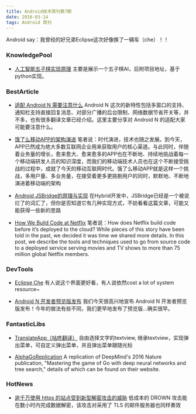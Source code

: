 ```yaml
---
title: Android技术周刊第7期
date: 2016-03-14
tags: Android 周刊
---
```

Android say：我曾经的好兄弟Eclipse这次好像换了一辆车（che）！！


### KnowledgePool

* [人工智能五子棋实现原理](http://dannylee1991.github.io/2016/03/13/%E4%BA%BA%E5%B7%A5%E6%99%BA%E8%83%BD%E4%BA%94%E5%AD%90%E6%A3%8B%E5%AE%9E%E7%8E%B0%E5%8E%9F%E7%90%86/) 主要是展示一个五子棋AI，后附项目地址，基于python实现。

### BestArticle
* [适配 Android N 需要注意什么](https://mp.weixin.qq.com/s?__biz=MzAxNjI3MDkzOQ==&mid=405513160&idx=1&sn=0f040112b7e169c85e616d2a3d685083&scene=1&srcid=0310X820pCWvYknd9f7hDhyV&key=710a5d99946419d98e423d517a8f6dd66afbbcc7d51a7b62eeace31371a6e2d008d69785f0f850e78348bb17dbc91a8f&ascene=0&uin=MjI1NTE5NDA2Mw%3D%3D) Android N 这次的新特性包括多窗口的支持、通知栏支持直接回复消息、对部分广播的后台限制、网络数据节省开关等，并不多，也有很多翻译文章已经介绍。这里主要分享对 Android N 的适配大家可能要注意什么。

* [饿了么移动APP的架构演进](http://www.jianshu.com/p/2141fb0dc62c?hmsr=toutiao.io&utm_medium=toutiao.io&utm_source=toutiao.io) 笔者说：时代演进，技术也随之发展。到今天，APP已然成为绝大多数互联网企业用来获取用户的核心渠道。与此同时，伴随着业务量的增长，愈来愈大、愈来愈多的APP也在不断地、持续地挑战着每一个移动端研发人员的知识深度，而我们的移动端技术人员也在这个不断接受挑战的过程中，成就了今天的移动互联网时代。饿了么移动APP就是这样一个挑战，多用户量、多业务量，在接受着更多更挑剔用户的同时，默默地、不断地演进着移动端的架构

* [Android JSBridge的原理与实现](http://android.jobbole.com/82507/) 在Hybrid开发中，JSBridge已经是一个被说烂了的词汇了，但你是否知道它有几种实现方式，不妨看看这篇文章，可能又能获得一些新的思路

* [How We Build Code at Netflix](http://techblog.netflix.com/2016/03/how-we-build-code-at-netflix.html) 笔者说：How does Netflix build code before it’s deployed to the cloud? While pieces of this story have been told in the past, we decided it was time we shared more details. In this post, we describe the tools and techniques used to go from source code to a deployed service serving movies and TV shows to more than 75 million global Netflix members.


### DevTools
* [Eclipse Che](https://www.eclipse.org/che/) 有人说这个界面更好看，有人说依然cost a lot of system resource~

* [Android N 开发者预览版发布](http://mp.weixin.qq.com/s?__biz=MzA5MDg3MjczMg==&mid=402911924&idx=1&sn=c45f81d32b5e55c0608ea17da65fed1c&scene=1&srcid=0310v9Zr7iwYwEOypG1OxFl8&from=groupmessage&isappinstalled=0#wechat_redirect) 我们今天很高兴地宣布 Android N 开发者预览版发布！今年的做法有些不同，我们更早地发布了预览版…确实很早。

### FantasticLibs

* [TranslateApp（咕咚翻译）](https://github.com/yinchuandong/SelectableTextView) 自由选择文字的textview, 继承textview，实现弹出菜单，可自定义弹出菜单，并且弹出菜单跟随光标

* [AlphaGoReplication](https://github.com/Rochester-NRT/AlphaGo) A replication of DeepMind's 2016 Nature publication, "Mastering the game of Go with deep neural networks and tree search," details of which can be found on their website.


### HotNews

* [逾千万使用 https 的站点受到新型解密攻击的威胁](https://mp.weixin.qq.com/s?__biz=MjM5NjQ4MjYwMQ==&mid=402377147&idx=4&sn=850019b96bd8e78149f8f89683fc0df0&scene=1&srcid=0307aeV1AaPgVFiOjUfVK0Fv&key=710a5d99946419d9857346ad2987b1abea36c3b27ed078a72f4de49c2692f38f02baa7fcd22cece27aae9c012c5547e0&ascene=0&uin=MjI1NTE5NDA2Mw%3D%3D) 低成本的 DROWN 攻击能在数小时内完成数据解密，该攻击对采用了 TLS 的邮件服务器也同样奏效
